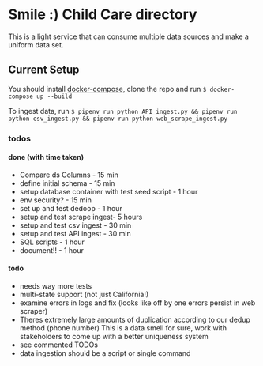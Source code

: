 # Smile :) Child Care directory
This is a light service that can consume multiple data sources and make a uniform data set.

## Current Setup
You should install [docker-compose](https://docs.docker.com/compose/install/), clone the repo and run `$ docker-compose up --build`

To ingest data, run 
```$ pipenv run python API_ingest.py && pipenv run python csv_ingest.py && pipenv run python web_scrape_ingest.py```


### todos

#### done (with time taken)
- Compare ds Columns - 15 min
- define initial schema - 15 min
- setup database container with test seed script - 1 hour
- env security? - 15 min
- set up and test dedoop - 1 hour
- setup and test scrape ingest- 5 hours
- setup and test csv ingest - 30 min
- setup and test API ingest - 30 min
- SQL scripts - 1 hour
- document!! - 1 hour

#### todo
- needs way more tests
- multi-state support (not just California!)
- examine errors in logs and fix (looks like off by one errors persist in web scraper)
- Theres extremely large amounts of duplication according to our dedup method (phone number)
This is a data smell for sure, work with stakeholders to come up with a better uniqueness system
- see commented TODOs
- data ingestion should be a script or single command
